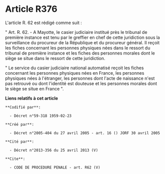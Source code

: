 # Article R376

L'article R. 62 est rédigé comme suit :

" Art. R. 62. - A Mayotte, le casier judiciaire institué près le tribunal de première instance est tenu par le greffier en
chef de cette juridiction sous la surveillance du procureur de la République et du procureur général. Il reçoit les fiches
concernant les personnes physiques nées dans le ressort du tribunal de première instance et les fiches des personnes morales
dont le siège se situe dans le ressort de cette juridiction.

" Le service du casier judiciaire national automatisé reçoit les fiches concernant les personnes physiques nées en France,
les personnes physiques nées à l'étranger, les personnes dont l'acte de naissance n'est pas retrouvé ou dont l'identité est
douteuse et les personnes morales dont le siège se situe en France ".

**Liens relatifs à cet article**

	**Codifié par**:

	  - Décret n°59-318 1959-02-23

	**Créé par**:

	  - Décret n°2005-404 du 27 avril 2005 - art. 16 () JORF 30 avril 2005

	**Cité par**:

	  - Décret n°2013-356 du 25 avril 2013 (V)

	**Cite**:

	  - CODE DE PROCEDURE PENALE - art. R62 (V)
